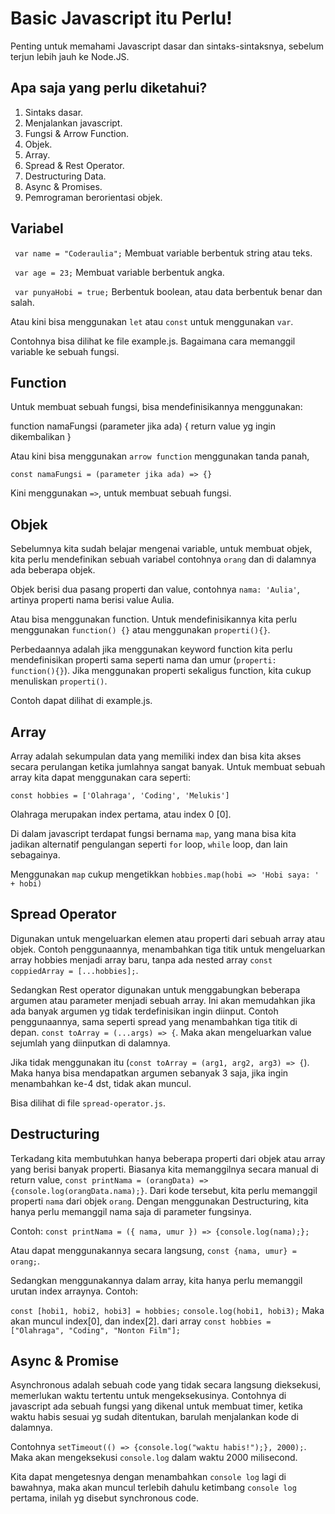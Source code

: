 # Basic Javascript itu Perlu!

Penting untuk memahami Javascript dasar dan sintaks-sintaksnya, sebelum terjun lebih jauh ke Node.JS.

## Apa saja yang perlu diketahui?

1. Sintaks dasar.
2. Menjalankan javascript.
3. Fungsi & Arrow Function.
4. Objek.
5. Array.
6. Spread & Rest Operator.
7. Destructuring Data.
8. Async & Promises.
9. Pemrograman berorientasi objek.

## Variabel

` var name = "Coderaulia";` Membuat variable berbentuk string atau teks.

` var age = 23;` Membuat variable berbentuk angka.

` var punyaHobi = true;` Berbentuk boolean, atau data berbentuk benar dan salah.

Atau kini bisa menggunakan `let` atau `const` untuk menggunakan `var`.

Contohnya bisa dilihat ke file example.js. Bagaimana cara memanggil variable ke sebuah fungsi.

## Function

Untuk membuat sebuah fungsi, bisa mendefinisikannya menggunakan:

function namaFungsi (parameter jika ada) {
return value yg ingin dikembalikan
}

Atau kini bisa menggunakan `arrow function` menggunakan tanda panah,

`const namaFungsi = (parameter jika ada) => {}`

Kini menggunakan `=>`, untuk membuat sebuah fungsi.

## Objek

Sebelumnya kita sudah belajar mengenai variable, untuk membuat objek, kita perlu mendefinikan sebuah variabel contohnya `orang` dan di dalamnya ada beberapa objek.

Objek berisi dua pasang properti dan value, contohnya `nama: 'Aulia'`, artinya properti nama berisi value Aulia.

Atau bisa menggunakan function. Untuk mendefinisikannya kita perlu menggunakan
`function() {}` atau menggunakan `properti(){}`.

Perbedaannya adalah jika menggunakan keyword function kita perlu mendefinisikan properti sama seperti nama dan umur (`properti: function(){}`). Jika menggunakan properti sekaligus function, kita cukup menuliskan `properti()`.

Contoh dapat dilihat di example.js.

## Array

Array adalah sekumpulan data yang memiliki index dan bisa kita akses secara perulangan ketika jumlahnya sangat banyak. Untuk membuat sebuah array kita dapat menggunakan cara seperti:

`const hobbies = ['Olahraga', 'Coding', 'Melukis']`

Olahraga merupakan index pertama, atau index 0 [0].

Di dalam javascript terdapat fungsi bernama `map`, yang mana bisa kita jadikan alternatif pengulangan seperti `for` loop, `while` loop, dan lain sebagainya.

Menggunakan `map` cukup mengetikkan `hobbies.map(hobi => 'Hobi saya: ' + hobi)`

## Spread Operator

Digunakan untuk mengeluarkan elemen atau properti dari sebuah array atau objek.
Contoh penggunaannya, menambahkan tiga titik untuk mengeluarkan array hobbies menjadi array baru, tanpa ada nested array `const coppiedArray = [...hobbies];`.

Sedangkan Rest operator digunakan untuk menggabungkan beberapa argumen atau parameter menjadi sebuah array. Ini akan memudahkan jika ada banyak argumen yg tidak terdefinisikan ingin diinput.
Contoh penggunaannya, sama seperti spread yang menambahkan tiga titik di depan.
`const toArray = (...args) => {`. Maka akan mengeluarkan value sejumlah yang diinputkan di dalamnya.

Jika tidak menggunakan itu (`const toArray = (arg1, arg2, arg3) => {`). Maka hanya bisa mendapatkan argumen sebanyak 3 saja, jika ingin menambahkan ke-4 dst, tidak akan muncul.

Bisa dilihat di file `spread-operator.js`.

## Destructuring

Terkadang kita membutuhkan hanya beberapa properti dari objek atau array yang berisi banyak properti. Biasanya kita memanggilnya secara manual di return value, `const printNama = (orangData) => {console.log(orangData.nama);}`.
Dari kode tersebut, kita perlu memanggil properti `nama` dari objek `orang`. Dengan menggunakan Destructuring, kita hanya perlu memanggil nama saja di parameter fungsinya.

Contoh: `const printNama = ({ nama, umur }) => {console.log(nama);};`

Atau dapat menggunakannya secara langsung, `const {nama, umur} = orang;`.

Sedangkan menggunakannya dalam array, kita hanya perlu memanggil urutan index arraynya. Contoh:

`const [hobi1, hobi2, hobi3] = hobbies;`
`console.log(hobi1, hobi3);`
Maka akan muncul index[0], dan index[2]. dari array `const hobbies = ["Olahraga", "Coding", "Nonton Film"];`

## Async & Promise

Asynchronous adalah sebuah code yang tidak secara langsung dieksekusi, memerlukan waktu tertentu untuk mengeksekusinya. Contohnya di javascript ada sebuah fungsi yang dikenal untuk membuat timer, ketika waktu habis sesuai yg sudah ditentukan, barulah menjalankan kode di dalamnya.

Contohnya `setTimeout(() => {console.log("waktu habis!");}, 2000);`. Maka akan mengeksekusi `console.log` dalam waktu 2000 milisecond.

Kita dapat mengetesnya dengan menambahkan `console log` lagi di bawahnya, maka akan muncul terlebih dahulu ketimbang `console log` pertama, inilah yg disebut synchronous code.
